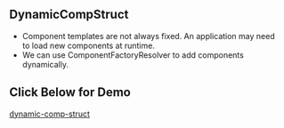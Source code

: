 
## DynamicCompStruct
  -  Component templates are not always fixed. An application may need    
     to load new components at runtime.         
  -  We can use ComponentFactoryResolver to add components      
     dynamically.

## Click Below for Demo
 [dynamic-comp-struct](http://dynomo.surge.sh)